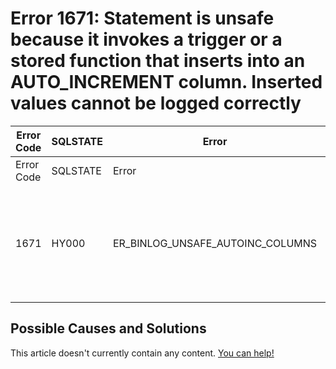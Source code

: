 
# Error 1671: Statement is unsafe because it invokes a trigger or a stored function that inserts into an AUTO_INCREMENT column. Inserted values cannot be logged correctly


| Error Code | SQLSTATE | Error | Description |
| --- | --- | --- | --- |
| Error Code | SQLSTATE | Error | Description |
| 1671 | HY000 | ER_BINLOG_UNSAFE_AUTOINC_COLUMNS | Statement is unsafe because it invokes a trigger or a stored function that inserts into an AUTO_INCREMENT column. Inserted values cannot be logged correctly. |




## Possible Causes and Solutions


This article doesn't currently contain any content. [You can help!](/en/writing-and-editing-knowledge-base-articles/)

